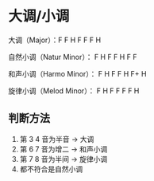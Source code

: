 # 大调/小调
大调（Major）：F F H F F F H

自然小调（Natur Minor）： F H F F H F F

和声小调（Harmo Minor）： F H F F H F+ H

旋律小调（Melod Minor）： F H F F F F H

## 判断方法

1. 第 3 4 音为半音 -> 大调
2. 第 6 7 音为增二 -> 和声小调
3. 第 7 8 音为半间 -> 旋律小调
4. 都不符合是自然小调

